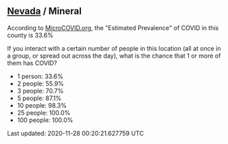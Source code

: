 
## [Nevada](/united-states/nevada) / Mineral

According to [MicroCOVID.org](http://microcovid.org),
the "Estimated Prevalence" of COVID in this county is 33.6%

If you interact with a certain number of people in this location
(all at once in a group, or spread out across the day), what is the chance that
1 or more of them has COVID?

- 1 person: 33.6%
- 2 people: 55.9%
- 3 people: 70.7%
- 5 people: 87.1%
- 10 people: 98.3%
- 25 people: 100.0%
- 100 people: 100.0%

Last updated: 2020-11-28 00:20:21.627759 UTC
